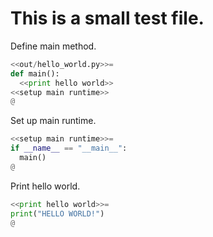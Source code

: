 # This is a small test file.

Define main method.

```python
<<out/hello_world.py>>=
def main():
  <<print hello world>>
<<setup main runtime>>
@
```

Set up main runtime.

```python
<<setup main runtime>>=
if __name__ == "__main__":
  main()
@
```

Print hello world.

```python
<<print hello world>>=
print("HELLO WORLD!")
@
```
